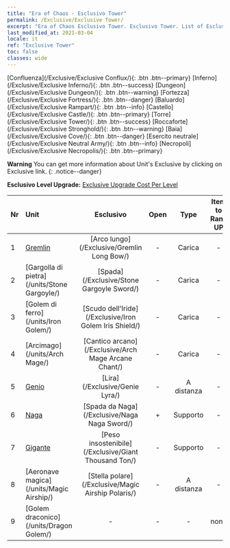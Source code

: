 ```yaml
---
title: "Era of Chaos - Esclusivo Tower"
permalink: /Exclusive/Exclusive Tower/
excerpt: "Era of Chaos Esclusivo Tower. Esclusivo Tower. List of Esclusivo Tower in Era of Chaos"
last_modified_at: 2021-03-04
locale: it
ref: "Exclusive Tower"
toc: false
classes: wide
---
```

 [Confluenza](/Exclusive/Exclusive Conflux/){: .btn .btn--primary} [Inferno](/Exclusive/Exclusive Inferno/){: .btn .btn--success} [Dungeon](/Exclusive/Exclusive Dungeon/){: .btn .btn--warning} [Fortezza](/Exclusive/Exclusive Fortress/){: .btn .btn--danger} [Baluardo](/Exclusive/Exclusive Rampart/){: .btn .btn--info} [Castello](/Exclusive/Exclusive Castle/){: .btn .btn--primary} [Torre](/Exclusive/Exclusive Tower/){: .btn .btn--success} [Roccaforte](/Exclusive/Exclusive Stronghold/){: .btn .btn--warning} [Baia](/Exclusive/Exclusive Cove/){: .btn .btn--danger} [Esercito neutrale](/Exclusive/Exclusive Neutral Army/){: .btn .btn--info} [Necropoli](/Exclusive/Exclusive Necropolis/){: .btn .btn--primary} 

**Warning** You can get more information about Unit's Exclusive by clicking on Exclusive link. 
{: .notice--danger}

 **Esclusivo Level Upgrade:** [Exclusive Upgrade Cost Per Level](/Exclusive/ExclusiveUpgradeCostPerLevel/)

  | Nr |         Unit        | Esclusivo | Open  |    Type   |  Item to Rank UP      |  Skin   |
  |:---|:--------------------|:-------------:|:-----:|:---------:|:---------------------:|:-------:|
  | 1  | [Gremlin](/units/Gremlin/) | [Arco lungo](/Exclusive/Gremlin Long Bow/) | - | Carica | - | - |
  | 2  | [Gargolla di pietra](/units/Stone Gargoyle/) | [Spada](/Exclusive/Stone Gargoyle Sword/) | - | Carica | - | - |
  | 3  | [Golem di ferro](/units/Iron Golem/) | [Scudo dell'Iride](/Exclusive/Iron Golem Iris Shield/) | - | Carica | - | - |
  | 4  | [Arcimago](/units/Arch Mage/) | [Cantico arcano](/Exclusive/Arch Mage Arcane Chant/) | - | Carica | - | - |
  | 5  | [Genio](/units/Genie/) | [Lira](/Exclusive/Genie Lyra/) | - | A distanza | - | - |
  | 6  | [Naga](/units/Naga/) | [Spada da Naga](/Exclusive/Naga Naga Sword/) | + | Supporto | - | - |
  | 7  | [Gigante](/units/Giant/) | [Peso insostenibile](/Exclusive/Giant Thousand Ton/) | - | Supporto | - | - |
  | 8  | [Aeronave magica](/units/Magic Airship/) | [Stella polare](/Exclusive/Magic Airship Polaris/) | - | A distanza | - | - |
  | 9  | [Golem draconico](/units/Dragon Golem/) | - | - | - | none | none |
